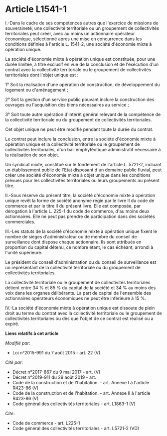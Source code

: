 # Article L1541-1

I.-Dans le cadre de ses compétences autres que l'exercice de missions de souveraineté, une collectivité territoriale ou un
groupement de collectivités territoriales peut créer, avec au moins un actionnaire opérateur économique, sélectionné après
une mise en concurrence dans les conditions définies à l'article L. 1541-2, une société d'économie mixte à opération unique. 

La société d'économie mixte à opération unique est constituée, pour une durée limitée, à titre exclusif en vue de la
conclusion et de l'exécution d'un contrat avec la collectivité territoriale ou le groupement de collectivités territoriales
dont l'objet unique est : 

1° Soit la réalisation d'une opération de construction, de développement du logement ou d'aménagement ; 

2° Soit la gestion d'un service public pouvant inclure la construction des ouvrages ou l'acquisition des biens nécessaires au
service ; 

3° Soit toute autre opération d'intérêt général relevant de la compétence de la collectivité territoriale ou du groupement de
collectivités territoriales. 

Cet objet unique ne peut être modifié pendant toute la durée du contrat. 

Le contrat peut inclure la conclusion, entre la société d'économie mixte à opération unique et la collectivité territoriale
ou le groupement de collectivités territoriales, d'un bail emphytéotique administratif nécessaire à la réalisation de son
objet. 

Un syndicat mixte, constitué sur le fondement de l'article L. 5721-2, incluant un établissement public de l'Etat disposant
d'un domaine public fluvial, peut créer une société d'économie mixte à objet unique dans les conditions prévues pour les
collectivités territoriales ou leurs groupements au présent titre. 

II.-Sous réserve du présent titre, la société d'économie mixte à opération unique revêt la forme de société anonyme régie par
le livre II du code de commerce et par le titre II du présent livre. Elle est composée, par dérogation à l'article L. 225-1
du code de commerce, d'au moins deux actionnaires. Elle ne peut pas prendre de participation dans des sociétés commerciales. 

III.-Les statuts de la société d'économie mixte à opération unique fixent le nombre de sièges d'administrateur ou de membre
du conseil de surveillance dont dispose chaque actionnaire. Ils sont attribués en proportion du capital détenu, ce nombre
étant, le cas échéant, arrondi à l'unité supérieure. 

Le président du conseil d'administration ou du conseil de surveillance est un représentant de la collectivité territoriale ou
du groupement de collectivités territoriales. 

La collectivité territoriale ou le groupement de collectivités territoriales détient entre 34 % et 85 % du capital de la
société et 34 % au moins des voix dans les organes délibérants. La part de capital de l'ensemble des actionnaires opérateurs
économiques ne peut être inférieure à 15 %. 

IV.-La société d'économie mixte à opération unique est dissoute de plein droit au terme du contrat avec la collectivité
territoriale ou le groupement de collectivités territoriales ou dès que l'objet de ce contrat est réalisé ou a expiré.

**Liens relatifs à cet article**

_Modifié par_:

  - Loi n°2015-991 du 7 août 2015 - art. 22 (V)

_Cité par_:

  - Décret n°2017-867 du 9 mai 2017 - art. (V)
  - Décret n°2019-911 du 29 août 2019 - art.
  - Code de la construction et de l'habitation. - art. Annexe I à l'article R423-86 (V)
  - Code de la construction et de l'habitation. - art. Annexe II à l'article R423-86 (V)
  - Code général des collectivités territoriales - art. L1863-1 (V)

_Cite_:

  - Code de commerce - art. L225-1
  - Code général des collectivités territoriales - art. L5721-2 (VD)
